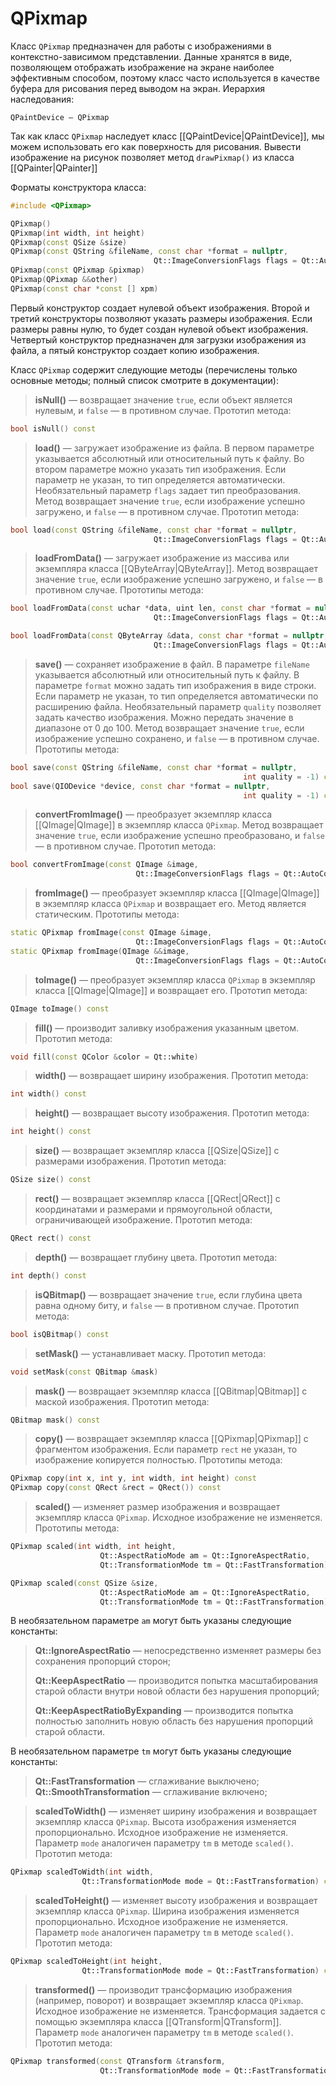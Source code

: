 # QPixmap

Класс `QPixmap` предназначен для работы с изображениями в контекстно-зависимом представлении. Данные хранятся в виде, позволяющем отображать изображение на экране наиболее эффективным способом, поэтому класс часто используется в качестве буфера для рисования перед выводом на экран. Иерархия наследования:
```
QPaintDevice — QPixmap
```

Так как класс `QPixmap` наследует класс [[QPaintDevice|QPaintDevice]], мы можем использовать его как поверхность для рисования. Вывести изображение на рисунок позволяет метод `drawPixmap()` из класса [[QPainter|QPainter]]

Форматы конструктора класса:
```c++
#include <QPixmap>

QPixmap()
QPixmap(int width, int height)
QPixmap(const QSize &size)
QPixmap(const QString &fileName, const char *format = nullptr,
								Qt::ImageConversionFlags flags = Qt::AutoColor)
QPixmap(const QPixmap &pixmap)
QPixmap(QPixmap &&other)
QPixmap(const char *const [] xpm)
```

Первый конструктор создает нулевой объект изображения. Второй и третий конструкторы позволяют указать размеры изображения. Если размеры равны нулю, то будет создан нулевой объект изображения. Четвертый конструктор предназначен для загрузки изображения из файла, а пятый конструктор создает копию изображения.

Класс `QPixmap` содержит следующие методы (перечислены только основные методы; полный список смотрите в документации):

> **isNull()** — возвращает значение `true`, если объект является нулевым, и `false` — в противном случае. Прототип метода:
```c++
bool isNull() const
```

> **load()** — загружает изображение из файла. В первом параметре указывается абсолютный или относительный путь к файлу. Во втором параметре можно указать тип изображения. Если параметр не указан, то тип определяется автоматически. Необязательный параметр `flags` задает тип преобразования. Метод возвращает значение `true`, если изображение успешно загружено, и `false` — в противном случае. Прототип метода:
```c++
bool load(const QString &fileName, const char *format = nullptr,
								Qt::ImageConversionFlags flags = Qt::AutoColor)
```

> **loadFromData()** — загружает изображение из массива или экземпляра класса [[QByteArray|QByteArray]]. Метод возвращает значение `true`, если изображение успешно загружено, и `false` — в противном случае. Прототипы метода:
```c++
bool loadFromData(const uchar *data, uint len, const char *format = nullptr,
								Qt::ImageConversionFlags flags = Qt::AutoColor)

bool loadFromData(const QByteArray &data, const char *format = nullptr,
								Qt::ImageConversionFlags flags = Qt::AutoColor)
```

> **save()** — сохраняет изображение в файл. В параметре `fileName` указывается абсолютный или относительный путь к файлу. В параметре `format` можно задать тип изображения в виде строки. Если параметр не указан, то тип определяется автоматически по расширению файла. Необязательный параметр `quality` позволяет задать качество изображения. Можно передать значение в диапазоне от 0 до 100. Метод возвращает значение `true`, если изображение успешно сохранено, и `false` — в противном случае. Прототипы метода:
```c++
bool save(const QString &fileName, const char *format = nullptr,
													int quality = -1) const
bool save(QIODevice *device, const char *format = nullptr,
													int quality = -1) const
```

> **convertFromImage()** — преобразует экземпляр класса [[QImage|QImage]] в экземпляр класса `QPixmap`. Метод возвращает значение `true`, если изображение успешно преобразовано, и `false` — в противном случае. Прототип метода:
```c++
bool convertFromImage(const QImage &image,
							Qt::ImageConversionFlags flags = Qt::AutoColor)
```

> **fromImage()** — преобразует экземпляр класса [[QImage|QImage]] в экземпляр класса `QPixmap` и возвращает его. Метод является статическим. Прототипы метода:
```c++
static QPixmap fromImage(const QImage &image,
							Qt::ImageConversionFlags flags = Qt::AutoColor)
static QPixmap fromImage(QImage &&image,
							Qt::ImageConversionFlags flags = Qt::AutoColor)
```

> **toImage()** — преобразует экземпляр класса `QPixmap` в экземпляр класса [[QImage|QImage]] и возвращает его. Прототип метода:
```c++
QImage toImage() const
```

> **fill()** — производит заливку изображения указанным цветом. Прототип метода:
```c++
void fill(const QColor &color = Qt::white)
```

> **width()** — возвращает ширину изображения. Прототип метода:
```c++
int width() const
```

> **height()** — возвращает высоту изображения. Прототип метода:
```c++
int height() const
```

> **size()** — возвращает экземпляр класса [[QSize|QSize]] с размерами изображения. Прототип метода:
```c++
QSize size() const
```

> **rect()** — возвращает экземпляр класса [[QRect|QRect]] с координатами и размерами и прямоугольной области, ограничивающей изображение. Прототип метода:
```c++
QRect rect() const
```

> **depth()** — возвращает глубину цвета. Прототип метода:
```c++
int depth() const
```

> **isQBitmap()** — возвращает значение `true`, если глубина цвета равна одному биту, и `false` — в противном случае. Прототип метода:
```c++
bool isQBitmap() const
```

> **setMask()** — устанавливает маску. Прототип метода:
```c++
void setMask(const QBitmap &mask)
```

> **mask()** — возвращает экземпляр класса [[QBitmap|QBitmap]] с маской изображения. Прототип метода:
```c++
QBitmap mask() const
```

> **copy()** — возвращает экземпляр класса [[QPixmap|QPixmap]] с фрагментом изображения. Если параметр `rect` не указан, то изображение копируется полностью. Прототипы метода:
```c++
QPixmap copy(int x, int y, int width, int height) const
QPixmap copy(const QRect &rect = QRect()) const
```

> **scaled()** — изменяет размер изображения и возвращает экземпляр класса `QPixmap`.  Исходное изображение не изменяется. Прототипы метода:
```c++
QPixmap scaled(int width, int height,
					Qt::AspectRatioMode am = Qt::IgnoreAspectRatio,
					Qt::TransformationMode tm = Qt::FastTransformation) const

QPixmap scaled(const QSize &size,
					Qt::AspectRatioMode am = Qt::IgnoreAspectRatio,
					Qt::TransformationMode tm = Qt::FastTransformation) const
```

В необязательном параметре `am` могут быть указаны следующие константы:
> **Qt::IgnoreAspectRatio** — непосредственно изменяет размеры без сохранения пропорций сторон;
>
> **Qt::KeepAspectRatio** — производится попытка масштабирования старой области внутри новой области без нарушения пропорций;
>
> **Qt::KeepAspectRatioByExpanding** — производится попытка полностью заполнить новую область без нарушения пропорций старой области.

В необязательном параметре `tm` могут быть указаны следующие константы:
> **Qt::FastTransformation** — сглаживание выключено;
> **Qt::SmoothTransformation** — сглаживание включено;

> **scaledToWidth()** — изменяет ширину изображения и возвращает экземпляр класса `QPixmap`. Высота изображения изменяется пропорционально. Исходное изображение не изменяется. Параметр `mode` аналогичен параметру `tm` в методе `scaled()`. Прототип метода:
```c++
QPixmap scaledToWidth(int width,
				Qt::TransformationMode mode = Qt::FastTransformation) const
```

> **scaledToHeight()** — изменяет высоту изображения и возвращает экземпляр класса `QPixmap`. Ширина изображения изменяется пропорционально. Исходное изображение не изменяется. Параметр `mode` аналогичен параметру `tm` в методе `scaled()`. Прототип метода:
```c++
QPixmap scaledToHeight(int height,
				Qt::TransformationMode mode = Qt::FastTransformation) const
```

> **transformed()** — производит трансформацию изображения (например, поворот) и возвращает экземпляр класса `QPixmap`. Исходное изображение не изменяется. Трансформация задается с помощью экземпляра класса [[QTransform|QTransform]]. Параметр `mode` аналогичен параметру `tm` в методе `scaled()`. Прототип метода:
```c++
QPixmap transformed(const QTransform &transform,
					Qt::TransformationMode mode = Qt::FastTransformation) const
```







